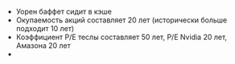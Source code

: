- Уорен баффет сидит в кэше
- Окупаемость акций составляет 20 лет (исторически больше подходит 10 лет)
- Коэффициент P/E теслы составляет 50 лет, P/E Nvidia 20 лет, Амазона 20 лет
- 